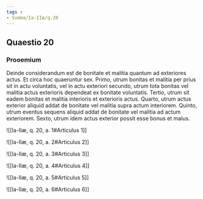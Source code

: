 ```yaml
---
tags : 
- Summa/Ia-IIæ/q.20
---
```


## Quaestio 20

### Prooemium

Deinde considerandum est de bonitate et malitia quantum ad exteriores actus. Et circa hoc quaeruntur sex. Primo, utrum bonitas et malitia per prius sit in actu voluntatis, vel in actu exteriori secundo, utrum tota bonitas vel malitia actus exterioris dependeat ex bonitate voluntatis. Tertio, utrum sit eadem bonitas et malitia interioris et exterioris actus. Quarto, utrum actus exterior aliquid addat de bonitate vel malitia supra actum interiorem. Quinto, utrum eventus sequens aliquid addat de bonitate vel malitia ad actum exteriorem. Sexto, utrum idem actus exterior possit esse bonus et malus.

![[Ia-IIæ, q. 20, a. 1#Articulus 1]]

![[Ia-IIæ, q. 20, a. 2#Articulus 2]]

![[Ia-IIæ, q. 20, a. 3#Articulus 3]]

![[Ia-IIæ, q. 20, a. 4#Articulus 4]]

![[Ia-IIæ, q. 20, a. 5#Articulus 5]]

![[Ia-IIæ, q. 20, a. 6#Articulus 6]]

